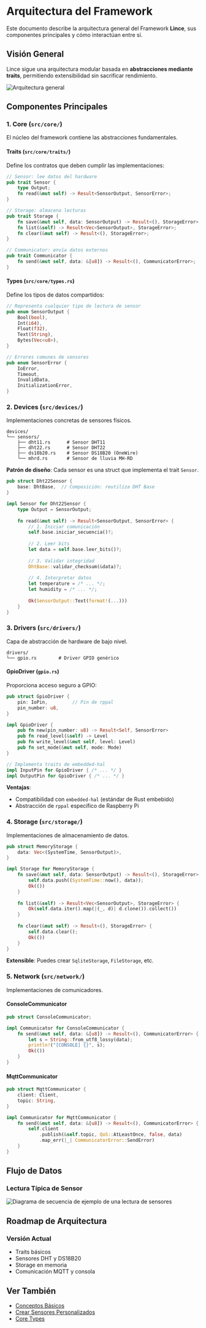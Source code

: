 # Arquitectura del Framework

Este documento describe la arquitectura general del Framework **Lince**, sus componentes principales y cómo interactúan entre sí.

## Visión General

Lince sigue una arquitectura modular basada en **abstracciones mediante traits**, permitiendo extensibilidad sin sacrificar rendimiento.

![Arquitectura general](../images/framework_architecture.jpg)

## Componentes Principales

### 1. Core (`src/core/`)

El núcleo del framework contiene las abstracciones fundamentales.

#### Traits (`src/core/traits/`)

Define los contratos que deben cumplir las implementaciones:

```rust
// Sensor: lee datos del hardware
pub trait Sensor {
    type Output;
    fn read(&mut self) -> Result<SensorOutput, SensorError>;
}

// Storage: almacena lecturas
pub trait Storage {
    fn save(&mut self, data: SensorOutput) -> Result<(), StorageError>;
    fn list(&self) -> Result<Vec<SensorOutput>, StorageError>;
    fn clear(&mut self) -> Result<(), StorageError>;
}

// Communicator: envía datos externos
pub trait Communicator {
    fn send(&mut self, data: &[u8]) -> Result<(), CommunicatorError>;
}
```

#### Types (`src/core/types.rs`)

Define los tipos de datos compartidos:

```rust
// Representa cualquier tipo de lectura de sensor
pub enum SensorOutput {
    Bool(bool),
    Int(i64),
    Float(f32),
    Text(String),
    Bytes(Vec<u8>),
}

// Errores comunes de sensores
pub enum SensorError {
    IoError,
    Timeout,
    InvalidData,
    InitializationError,
}
```

### 2. Devices (`src/devices/`)

Implementaciones concretas de sensores físicos.

```
devices/
└── sensors/
    ├── dht11.rs      # Sensor DHT11
    ├── dht22.rs      # Sensor DHT22
    ├── ds18b20.rs    # Sensor DS18B20 (OneWire)
    └── mhrd.rs       # Sensor de lluvia MH-RD
```

**Patrón de diseño**: Cada sensor es una struct que implementa el trait `Sensor`.

```rust
pub struct Dht22Sensor {
    base: DhtBase,  // Composición: reutiliza DHT Base
}

impl Sensor for Dht22Sensor {
    type Output = SensorOutput;
    
    fn read(&mut self) -> Result<SensorOutput, SensorError> {
        // 1. Iniciar comunicación
        self.base.iniciar_secuencia()?;
        
        // 2. Leer bits
        let data = self.base.leer_bits()?;
        
        // 3. Validar integridad
        DhtBase::validar_checksum(&data)?;
        
        // 4. Interpretar datos
        let temperature = /* ... */;
        let humidity = /* ... */;
        
        Ok(SensorOutput::Text(format!(...)))
    }
}
```

### 3. Drivers (`src/drivers/`)

Capa de abstracción de hardware de bajo nivel.

```
drivers/
└── gpio.rs        # Driver GPIO genérico
```

#### GpioDriver (`gpio.rs`)

Proporciona acceso seguro a GPIO:

```rust
pub struct GpioDriver {
    pin: IoPin,         // Pin de rppal
    pin_number: u8,
}

impl GpioDriver {
    pub fn new(pin_number: u8) -> Result<Self, SensorError>
    pub fn read_level(&self) -> Level
    pub fn write_level(&mut self, level: Level)
    pub fn set_mode(&mut self, mode: Mode)
}

// Implementa traits de embedded-hal
impl InputPin for GpioDriver { /* ... */ }
impl OutputPin for GpioDriver { /* ... */ }
```

**Ventajas**:
- Compatibilidad con `embedded-hal` (estándar de Rust embebido)
- Abstracción de `rppal` específico de Raspberry Pi


### 4. Storage (`src/storage/`)

Implementaciones de almacenamiento de datos.

```rust
pub struct MemoryStorage {
    data: Vec<(SystemTime, SensorOutput)>,
}

impl Storage for MemoryStorage {
    fn save(&mut self, data: SensorOutput) -> Result<(), StorageError> {
        self.data.push((SystemTime::now(), data));
        Ok(())
    }
    
    fn list(&self) -> Result<Vec<SensorOutput>, StorageError> {
        Ok(self.data.iter().map(|(_, d)| d.clone()).collect())
    }
    
    fn clear(&mut self) -> Result<(), StorageError> {
        self.data.clear();
        Ok(())
    }
}
```

**Extensible**: Puedes crear `SqliteStorage`, `FileStorage`, etc.

### 5. Network (`src/network/`)

Implementaciones de comunicadores.

#### ConsoleCommunicator

```rust
pub struct ConsoleCommunicator;

impl Communicator for ConsoleCommunicator {
    fn send(&mut self, data: &[u8]) -> Result<(), CommunicatorError> {
        let s = String::from_utf8_lossy(data);
        println!("[CONSOLE] {}", s);
        Ok(())
    }
}
```

#### MqttCommunicator

```rust
pub struct MqttCommunicator {
    client: Client,
    topic: String,
}

impl Communicator for MqttCommunicator {
    fn send(&mut self, data: &[u8]) -> Result<(), CommunicatorError> {
        self.client
            .publish(&self.topic, QoS::AtLeastOnce, false, data)
            .map_err(|_| CommunicatorError::SendError)
    }
}
```

## Flujo de Datos

### Lectura Típica de Sensor

![Diagrama de secuencia de ejemplo de una lectura de sensores](../images/sequence.jpg)

## Roadmap de Arquitectura

### Versión Actual
-  Traits básicos
-  Sensores DHT y DS18B20
-  Storage en memoria
-  Comunicación MQTT y consola


## Ver También

- [Conceptos Básicos](./basic_concepts.md)
- [Crear Sensores Personalizados](../sensors/custom_sensors.md)
- [Core Types](../reference/core_types.md)